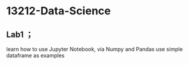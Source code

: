 # 13212-Data-Science
## Lab1 ；
learn how to use Jupyter Notebook, via Numpy and Pandas
use simple dataframe as examples

